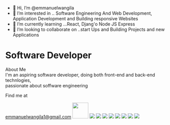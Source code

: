 - 👋 Hi, I’m @emmanuelwangila
- 👀 I’m interested in .. Software Engineering
And Web Development, Application Development and 
Building responsive Websites 
- 🌱 I’m currently learning ...React, Djang'o
Node JS Express 
- 💞️ I’m looking to collaborate on ..start Ups and Building
Projects and new Applications 


<!---
emmanuelwangila/emmanuelwangila is a ✨ special ✨ repository because its `README.md` (this file) appears on your GitHub profile.
You can click the Preview link to take a look at your changes.
--->
<h1 class="color-blue font-bold"> Software Developer </h1>
<div>About Me</div>
<div> I'm an aspiring software developer, doing both front-end
and back-end technlogies,</br> passionate about soffware engineering</div>
<p>Find me at </p> <a href="https:/emmanuelwangila1@gmail.com">emmanuelwangila1@gmail.com</a> 


<html>
<head></head>
<title>Stack</title>
<body>
<img src="https://cdn.jsdelivr.net/gh/devicons/devicon/icons/bash/bash-original.svg" width="50" height="50" />

<img src="https://cdn.jsdelivr.net/gh/devicons/devicon/icons/django/django-plain-wordmark.svg" />

<img src="https://cdn.jsdelivr.net/gh/devicons/devicon/icons/css3/css3-original.svg" />

<img src="https://cdn.jsdelivr.net/gh/devicons/devicon/icons/digitalocean/digitalocean-original-wordmark.svg" />

<img src="https://cdn.jsdelivr.net/gh/devicons/devicon/icons/express/express-original-wordmark.svg" />

<img src="https://cdn.jsdelivr.net/gh/devicons/devicon/icons/git/git-original-wordmark.svg" />

<img src="https://cdn.jsdelivr.net/gh/devicons/devicon/icons/github/github-original-wordmark.svg" />

<img src="https://cdn.jsdelivr.net/gh/devicons/devicon/icons/nextjs/nextjs-original-wordmark.svg" />

<img src="https://cdn.jsdelivr.net/gh/devicons/devicon/icons/react/react-original.svg" />



</body>
</html>

            
          
            
          







